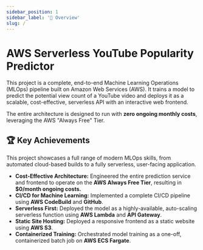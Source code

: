 ```yaml
---
sidebar_position: 1
sidebar_label: '📖 Overview'
slug: /
---
```


# AWS Serverless YouTube Popularity Predictor

This project is a complete, end-to-end Machine Learning Operations (MLOps) pipeline built on Amazon Web Services (AWS). It trains a model to predict the potential view count of a YouTube video and deploys it as a scalable, cost-effective, serverless API with an interactive web frontend.

The entire architecture is designed to run with **zero ongoing monthly costs**, leveraging the AWS "Always Free" Tier.

## 🏆 Key Achievements

This project showcases a full range of modern MLOps skills, from automated cloud-based builds to a fully serverless, user-facing application.

- **Cost-Effective Architecture:** Engineered the entire prediction service and frontend to operate on the **AWS Always Free Tier**, resulting in **$0/month ongoing costs.**
- **CI/CD for Machine Learning:** Implemented a complete CI/CD pipeline using **AWS CodeBuild** and **GitHub**.
- **Serverless First:** Deployed the model as a highly-available, auto-scaling serverless function using **AWS Lambda** and **API Gateway**.
- **Static Site Hosting:** Deployed a responsive frontend as a static website using **AWS S3**.
- **Containerized Training:** Orchestrated model training as a one-off, containerized batch job on **AWS ECS Fargate**.